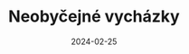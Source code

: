 ---
layout: layouts/non-en-archive-episode.njk
title: Neobyčejné vycházky
date: "2024-02-25"
link: https://www.rtvs.sk/televizia/archiv/14252/456124
datum: 25. 2. 2024
tv: TVP 3
foto: business_357x206.jpg
alt: Walks main picture
perex: ČT Ostrava - Kovářství na Helfštýně | MTVA Szeged - Kartáčníci | RTVS Košice - Tkalcovství | TVP Kraków - Patchwork
tags: plarchive
---